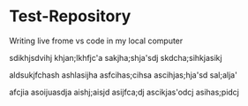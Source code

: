 # Test-Repository
Writing live frome vs code in my local computer

sdikhjsdvihj
khjan;lkhfjc'a
sakjha;shja'sdj
skdcha;sihkjasikj

aldsukjfchash
ashlasijha
asfcihas;cihsa
ascihjas;hja'sd
sal;alja'


afcjia
asoijuasdja
aishj;aisjd
asijfca;dj
ascikjas'odcj
asihas;pidcj
